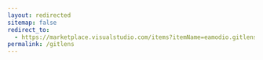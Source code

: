 ```yaml
---
layout: redirected
sitemap: false
redirect_to:
  - https://marketplace.visualstudio.com/items?itemName=eamodio.gitlensg
permalink: /gitlens
---
```

